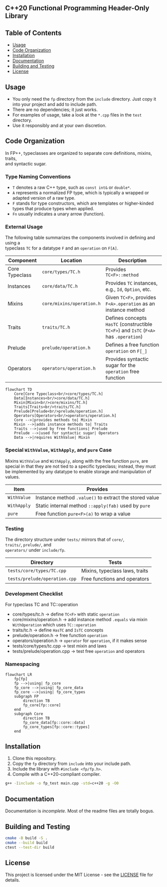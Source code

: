 ## C++20 Functional Programming Header-Only Library

## Table of Contents

- [Usage](#usage)
- [Code Organization](#code-organization)
- [Installation](#installation)
- [Documentation](#documentation)
- [Building and Testing](#building-and-testing)
- [License](#license)

## Usage

- You only need the `fp` directory from the `include` directory. Just copy it
  into your project and add to include path.
- There are no dependencies; it just works.
- For examples of usage, take a look at the `*.cpp` files in the `test`
  directory.
- Use it responsibly and at your own discretion.

## Code Organization

In FP++, typeclasses are organized to separate core definitions, mixins,
traits,  
and syntactic sugar.

### Type Naming Conventions

- `T` denotes a raw C++ type, such as `const int&` or `double*`.
- `A` represents a normalized FP type, which is typically a wrapped or adapted
  version of a raw type.
- `F` stands for type constructors, which are templates or higher-kinded types
  that produce types when applied.
- `Fn` usually indicates a unary arrow (function).

### External Usage

The following table summarizes the components involved in defining and using a  
typeclass `TC` for a datatype `F` and an `operation` on `F[A]`.

| Component      | Location                  | Description                                                                           |
| -------------- | ------------------------- | ------------------------------------------------------------------------------------- |
| Core Typeclass | `core/types/TC.h`         | Provides `TC<F>::method`                                                              |
| Instances      | `core/data/TC.h`          | Provides `TC` instances, e.g., `Id`, `Option`, etc.                                   |
| Mixins         | `core/mixins/operation.h` | Given `TC<F>`, provides `F<A>.operation` as an instance method                        |
| Traits         | `traits/TC.h`             | Defines concepts `HasTC` (constructible `TC<F>`) and `IsTC` (`F<A>` has `.operation`) |
| Prelude        | `prelude/operation.h`     | Defines a free function `operation` on `F[_]`                                         |
| Operators      | `operators/operation.h`   | Provides syntactic sugar for the `operation` free function                            |

```mermaid
flowchart TD
    Core[Core Typeclass<br/>core/types/TC.h]
    Data[Instances<br/>core/data/TC.h]
    Mixin[Mixin<br/>core/mixins/TC.h]
    Traits[Traits<br/>traits/TC.h]
    Prelude[Prelude<br/>prelude/operation.h]
    Operators[Operators<br/>operators/operation.h]
    Core -->|provides methods to| Mixin
    Mixin -->|adds instance methods to| Traits
    Traits -->|used by free functions| Prelude
    Prelude -->|used for syntactic sugar| Operators
    Data -->|requires WithValue| Mixin
```

### Special `WithValue`, `WithApply`, and `pure` Case

Mixins `WithValue` and `WithApply`, along with the free function `pure`, are
special in that they are not tied to a specific typeclass; instead, they must be
implemented by any datatype to enable storage and manipulation of values.

| Item        | Provides                                               |
| ----------- | ------------------------------------------------------ |
| `WithValue` | Instance method `.value()` to extract the stored value |
| `WithApply` | Static internal method `::apply(fab)` used by `pure`   |
| `pure`      | Free function `pure<F>(a)` to wrap a value             |

### Testing

The directory structure under `tests/` mirrors that of `core/`,  
`traits/`, `prelude/`, and  
`operators/` under `include/fp`.

| Directory                     | Tests                          |
| ----------------------------- | ------------------------------ |
| `tests/core/types/TC.cpp`     | Mixins, typeclass laws, traits |
| `tests/prelude/operation.cpp` | Free functions and operators   |

### Development Checklist

For typeclass TC and TC::operation

- core/types/tc.h → define `TC<F>` with static `operation`
- core/mixins/operation.h → add instance method `.equals` via mixin
  `WithOperation` which uses `TC::operation`
- traits/tc.h → define `HasTC` and `IsTC` concepts
- prelude/operation.h → free function `operation`
- operators/operation.h → `operator` for `operation`, if it makes sense
- tests/core/types/tc.cpp → test mixin and laws
- tests/prelude/operation.cpp → test free `operation` and operators

### Namespacing

```mermaid
flowchart LR
    fp[fp]
    fp -->|using| fp_core
    fp_core -->|using| fp_core_data
    fp_core -->|using| fp_core_types
    subgraph FP
        direction TB
        fp_core[fp::core]
    end
    subgraph Core
        direction TB
        fp_core_data[fp::core::data]
        fp_core_types[fp::core::types]
    end
```

## Installation

1. Clone this repository.
2. Copy the `fp` directory from `include` into your include path.
3. Include the library with `#include <fp/fp.h>`.
4. Compile with a C++20-compliant compiler.

```bash
g++ -Iinclude -o fp_test main.cpp -std=c++20 -g -O0
```

## Documentation

Documentation is _incomplete_. Most of the readme files are totally bogus.

## Building and Testing

```bash
cmake -B build -S .
cmake --build build
ctest --test-dir build
```

## License

This project is licensed under the MIT License - see the [LICENSE](LICENSE) file
for details.
